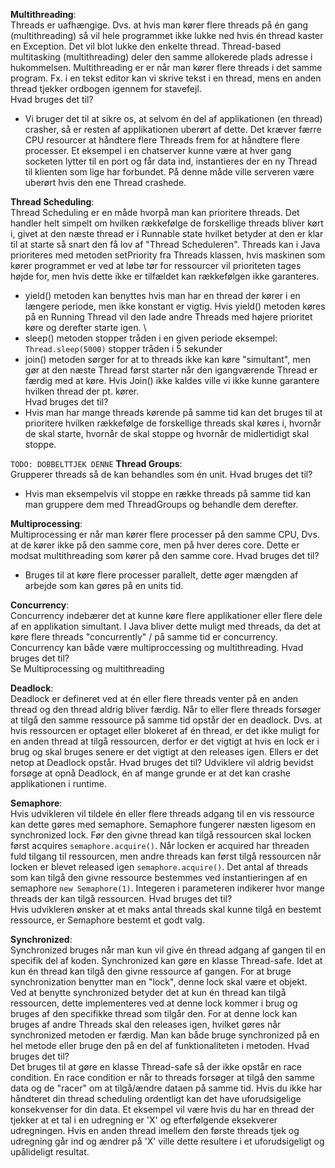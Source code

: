**Multithreading**:\
Threads er uafhængige. Dvs. at hvis man kører flere threads på én gang (multithreading) så vil hele programmet ikke
 lukke ned hvis én thread kaster en Exception. Det vil blot lukke den enkelte thread.
Thread-based multitasking (multithreading) deler den samme allokerede plads adresse i hukommelsen. Multithreading er 
er når man kører flere threads i det samme program. Fx. i en tekst editor kan vi skrive tekst i en thread, mens en 
anden thread tjekker ordbogen igennem for stavefejl. \
Hvad bruges det til?
- Vi bruger det til at sikre os, at selvom én del af applikationen (en thread) crasher, så er resten af applikationen
uberørt af dette. Det kræver færre CPU resourcer at håndtere flere Threads frem for at håndtere flere processer.
Et eksempel i en chatserver kunne være at hver gang socketen lytter til en port og får data ind, instantieres der en ny
Thread til klienten som lige har forbundet. På denne måde ville serveren være uberørt hvis den ene Thread crashede.

**Thread Scheduling**:\
Thread Scheduling er en måde hvorpå man kan prioritere threads. Det handler helt simpelt om hvilken rækkefølge de 
forskellige threads bliver kørt i, givet at den næste thread er i Runnable state hvilket betyder at den er klar til at 
starte så snart den få lov af "Thread Scheduleren". Threads kan i Java prioriteres med metoden setPriority fra Threads 
klassen, hvis maskinen som kører programmet er ved at løbe tør for ressourcer vil prioriteten tages højde for, men hvis
dette ikke er tilfældet kan rækkefølgen ikke garanteres. 
- yield() metoden kan benyttes hvis man har en thread der kører i en længere periode, men ikke konstant er 
vigtig. Hvis yield() metoden køres på en Running Thread vil den lade andre Threads med højere prioritet køre og derefter
starte igen. \
- sleep() metoden stopper tråden i en given periode eksempel: `Thread.sleep(5000)` stopper tråden i 5 sekunder
- join() metoden sørger for at to threads ikke kan køre "simultant", men gør at den næste Thread først starter når den
igangværende Thread er færdig med at køre. Hvis Join() ikke kaldes ville vi ikke kunne garantere hvilken thread der
pt. kører.\
Hvad bruges det til?
- Hvis man har mange threads kørende på samme tid kan det bruges til at prioritere hvilken rækkefølge de forskellige
threads skal køres i, hvornår de skal starte, hvornår de skal stoppe og hvornår de midlertidigt skal stoppe.

`TODO: DOBBELTTJEK DENNE`
**Thread Groups**:\
Grupperer threads så de kan behandles som én unit.
Hvad bruges det til?
- Hvis man eksempelvis vil stoppe en række threads på samme tid kan man gruppere dem med ThreadGroups og behandle dem
derefter.


**Multiprocessing**:\
Multiprocessing er når man kører flere processer på den samme CPU, Dvs. at de kører ikke på den samme core, men på 
hver deres core. Dette er modsat multithreading som kører på den samme core.
Hvad bruges det til?
- Bruges til at køre flere processer parallelt, dette øger mængden af arbejde som kan gøres på en units tid.

**Concurrency**:\
Concurrency indebærer det at kunne køre flere applikationer eller flere dele af en applikation simultant. I Java bliver
dette muligt med threads, da det at køre flere threads "concurrently" / på samme tid er concurrency. Concurrency kan 
både være multiproccessing og multithreading. 
Hvad bruges det til?\
Se Multiprocessing og multithreading

**Deadlock**:\
Deadlock er defineret ved at én eller flere threads venter på en anden thread og den thread aldrig bliver færdig.
Når to eller flere threads forsøger at tilgå den samme ressource på samme tid opstår der en deadlock. Dvs. at hvis 
ressourcen er optaget eller blokeret af én thread, er det ikke muligt for en anden thread at tilgå ressourcen, derfor 
er det vigtigt at hvis en lock er i brug og skal bruges senere er det vigtigt at den releases igen. Ellers er det netop 
at Deadlock opstår.
Hvad bruges det til?
Udviklere vil aldrig bevidst forsøge at opnå Deadlock, én af mange grunde er at det kan crashe applikationen i runtime.

**Semaphore**:\
Hvis udvikleren vil tildele én eller flere threads adgang til en vis ressource kan dette gøres med semaphore. Semaphore
fungerer næsten ligesom en synchronized lock. Før den givne thread kan tilgå ressourcen skal locken først acquires 
`semaphore.acquire()`. Når locken er acquired har threaden fuld tilgang til ressourcen, men andre threads kan først tilgå
ressourcen når locken er blevet released igen `semaphore.acquire()`. Det antal af threads som kan tilgå den givne
ressource bestemmes ved instantieringen af en semaphore `new Semaphore(1)`. Integeren i parameteren indikerer hvor mange
threads der kan tilgå ressourcen.
Hvad bruges det til?\
Hvis udvikleren ønsker at et maks antal threads skal kunne tilgå en bestemt ressource, er Semaphore bestemt et godt valg.


**Synchronized**:\
Synchronized bruges når man kun vil give én thread adgang af gangen til en specifik del af koden. Synchronized kan 
gøre en klasse Thread-safe. Idet at kun én thread kan tilgå den givne ressource af gangen. For at bruge synchronization 
benytter man en "lock", denne lock skal være et objekt. Ved at benytte synchronized betyder det at kun én thread kan 
tilgå ressourcen, dette implementeres ved at denne lock kommer i brug og bruges af den specifikke thread som tilgår den.
For at denne lock kan bruges af andre Threads skal den releases igen, hvilket gøres når synchronized metoden er færdig.
Man kan både bruge synchronized på en hel metode eller bruge den på en del af funktionaliteten i metoden.
Hvad bruges det til?\
Det bruges til at gøre en klasse Thread-safe så der ikke opstår en race condition. En race condition er når to threads
forsøger at tilgå den samme data og de "racer" om at tilgå/ændre dataen på samme tid. Hvis du ikke har håndteret din
thread scheduling ordentligt kan det have uforudsigelige konsekvenser for din data. 
Et eksempel vil være hvis du har en thread der tjekker at et tal i en udregning er 'X' og efterfølgende eksekverer 
udregningen. Hvis en anden thread imellem den første threads tjek og udregning går ind og ændrer på 'X' ville dette 
resultere i et uforudsigeligt og upålideligt resultat.